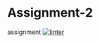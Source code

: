 # Assignment-2
assignment
[![linter](https://github.com/MaxwellRose/Assignment-2/workflows/linter/badge.svg)](https://github.com/marketplace/actions/super-linter)  
